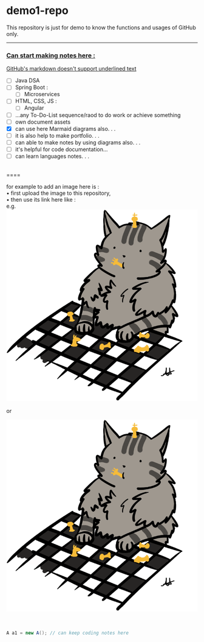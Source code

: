# demo1-repo
This repository is just for demo to know the functions and usages of GitHub only.

----

### <u>Can start making notes here :</u>  
<u>GitHub's markdown doesn't support underlined text</u>
- [ ] Java DSA
- [ ] Spring Boot :
  - [ ] Microservices
- [ ] HTML, CSS, JS :
  - [ ] Angular
- [ ] ...any To-Do-List sequence/raod to do work or achieve something
- [ ] own document assets
- [x] can use here Marmaid diagrams also. . .
- [ ] it is also help to make portfolio. . .
- [ ] can able to make notes by using diagrams also. . .
- [ ] it's helpful for code documentation...
- [ ] can learn languages notes. . .

<br>
====

for example to add an image here is :  
• first upload the image to this repository,  
• then use its link here like :  
e.g.  
![My Chess cat](https://github.com/stealthBS/demo1-repo/blob/main/my%20chess%20cat.png)  

or 

![My Chess Cat](my%20chess%20cat.png "If in same repository")  


<br>


```java
A a1 = new A(); // can keep coding notes here
```

<br>

